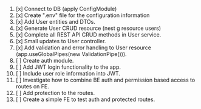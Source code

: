 1. [x] Connect to DB (apply ConfigModule)
2. [x] Create ".env" file for the configuration information
3. [x] Add User entities and DTOs.
4. [x] Generate User CRUD resource (nest g resource users)
5. [x] Complete all REST API CRUD methods in User service.
6. [x] Small updates to User controller.
7. [x] Add validation and error handling to User resource (app.useGlobalPipes(new ValidationPipe())).
8. [ ] Create auth module.
9. [ ] Add JWT login functionality to the app.
10. [ ] Include user role information into JWT.
11. [ ] Investigate how to combine BE auth and permission based access to routes on FE.
12. [ ] Add protection to the routes.
13. [ ] Create a simple FE to test auth and protected routes.
